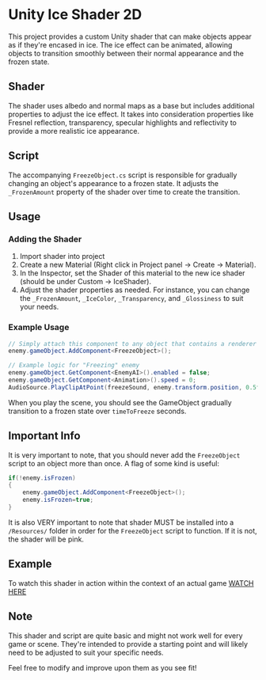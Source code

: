 # Unity Ice Shader 2D

This project provides a custom Unity shader that can make objects appear as if they're encased in ice. The ice effect can be animated, allowing objects to transition smoothly between their normal appearance and the frozen state.

## Shader

The shader uses albedo and normal maps as a base but includes additional properties to adjust the ice effect. It takes into consideration properties like Fresnel reflection, transparency, specular highlights and reflectivity to provide a more realistic ice appearance.

## Script

The accompanying `FreezeObject.cs` script is responsible for gradually changing an object's appearance to a frozen state. It adjusts the `_FrozenAmount` property of the shader over time to create the transition.

## Usage

### Adding the Shader

1. Import shader into project
2. Create a new Material (Right click in Project panel -> Create -> Material).
3. In the Inspector, set the Shader of this material to the new ice shader (should be under Custom -> IceShader).
4. Adjust the shader properties as needed. For instance, you can change the `_FrozenAmount`, `_IceColor`, `_Transparency`, and `_Glossiness` to suit your needs.

### Example Usage

```csharp
// Simply attach this component to any object that contains a renderer to begin freezing it.
enemy.gameObject.AddComponent<FreezeObject>();

// Example logic for "Freezing" enemy
enemy.gameObject.GetComponent<EnemyAI>().enabled = false;
enemy.gameObject.GetComponent<Animation>().speed = 0;
AudioSource.PlayClipAtPoint(freezeSound, enemy.transform.position, 0.5f);
```

When you play the scene, you should see the GameObject gradually transition to a frozen state over `timeToFreeze` seconds.

## Important Info

It is very important to note, that you should never add the `FreezeObject` script to an object more than once. A flag of some kind is useful:
```csharp
if(!enemy.isFrozen)
{
    enemy.gameObject.AddComponent<FreezeObject>();
    enemy.isFrozen=true;
}
```

It is also VERY important to note that shader MUST be installed into a `/Resources/` folder in order for the `FreezeObject` script to function. If it is not, the shader will be pink.

## Example
To watch this shader in action within the context of an actual game [WATCH HERE](https://www.youtube.com/watch?v=7NfaKEPl7p0)

## Note

This shader and script are quite basic and might not work well for every game or scene. They're intended to provide a starting point and will likely need to be adjusted to suit your specific needs.

Feel free to modify and improve upon them as you see fit!
